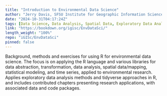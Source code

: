 ```yaml
---
title: "Introduction to Environmental Data Science"
author: "Jerry Davis, SFSU Institute for Geographic Information Science"
date: "2024-10-31T04:17:24Z"
tags: [Data Science, Data Analysis, Spatial Data, Exploratory Data Analysis, Tidyverse, Package]
link: "https://bookdown.org/igisc/EnvDataSci/"
length_weight: "100%"
repo: "iGISc/EnvDataSci"
pinned: false
---
```


Background, methods and exercises for using R for environmental data science. The focus is on applying the R language and various libraries for data abstraction, transformation, data analysis, spatial data/mapping, statistical modeling, and time series, applied to environmental research. Applies exploratory data analysis methods and tidyverse approaches in R, and includes contributed chapters presenting research applications, with associated data and code packages.
